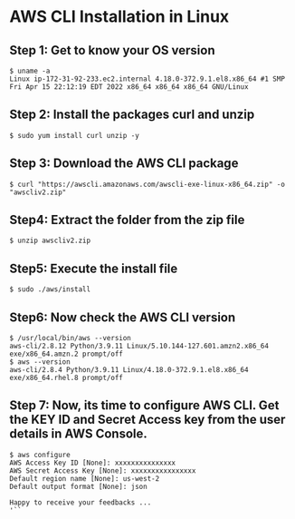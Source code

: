 
# AWS CLI Installation in Linux

## Step 1: Get to know your OS version
```
$ uname -a
Linux ip-172-31-92-233.ec2.internal 4.18.0-372.9.1.el8.x86_64 #1 SMP Fri Apr 15 22:12:19 EDT 2022 x86_64 x86_64 x86_64 GNU/Linux
```
## Step 2: Install the packages curl and unzip
```
$ sudo yum install curl unzip -y
```
## Step 3: Download the AWS CLI package
```
$ curl "https://awscli.amazonaws.com/awscli-exe-linux-x86_64.zip" -o "awscliv2.zip"
```
## Step4: Extract the folder from the zip file
```
$ unzip awscliv2.zip
```
## Step5: Execute the install file
```
$ sudo ./aws/install
```
## Step6: Now check the AWS CLI version
```
$ /usr/local/bin/aws --version
aws-cli/2.8.12 Python/3.9.11 Linux/5.10.144-127.601.amzn2.x86_64 exe/x86_64.amzn.2 prompt/off
$ aws --version
aws-cli/2.8.4 Python/3.9.11 Linux/4.18.0-372.9.1.el8.x86_64 exe/x86_64.rhel.8 prompt/off
```
## Step 7: Now, its time to configure AWS CLI. Get the KEY ID and Secret Access key from the user details in AWS Console.
```
$ aws configure
AWS Access Key ID [None]: xxxxxxxxxxxxxxx
AWS Secret Access Key [None]: xxxxxxxxxxxxxxxx
Default region name [None]: us-west-2
Default output format [None]: json
```


```
Happy to receive your feedbacks ...
'``
